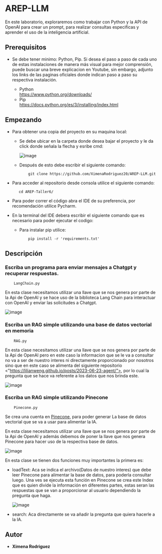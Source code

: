 # AREP-LLM

En este laboratorio, exploraremos como trabajar con Python y la API de OpenAI para crear un prompt, para realizar consultas especificas y aprender el uso de la inteligencia artificial. 

## Prerequisitos

* Se debe tener minimo: Python, Pip. Si desea el paso a paso de cada uno de estas instalaciones de manera más visual para mejor comprensión, puede buscar una breve explicacion en Youtube, sin embargo, adjunto los links de las paginas oficiales donde indican paso a paso su respectiva instalación.

    - Python <br>
     <https://www.python.org/downloads/>
    - Pip <br>
     <https://docs.python.org/es/3/installing/index.html>

## Empezando

* Para obtener una copia del proyecto en su maquina local:

    - Se debe ubicar en la carpeta donde desea bajar el proyecto y le da click donde señala la flecha y esribe cmd:

      ![image](https://github.com/XimenaRodriguez20/AREP-Taller2/assets/123812926/52f8f03c-3b3e-48cf-bd2c-f7b029c2d8bb)

    - Después de esto debe escribir el siguiente comando:

        ~~~                  
            git clone https://github.com/XimenaRodriguez20/AREP-LLM.git
        ~~~                                                                   

* Para acceder al repositorio desde consola utilice el siguiente comando:

    ~~~
       cd AREP-Taller6/
    ~~~

* Para poder correr el código abra el IDE de su preferencia, por recomendación utilice Pycharm.
* En la terminal del IDE debera escribir el siguiente comando que es necesario para poder ejecutar el codigo:

    - Para instalar pip utilice:
  
        ~~~                 
            pip install -r 'requirements.txt'
        ~~~  

## Descripción 

### Escriba un programa para enviar mensajes a Chatgpt y recuperar respuestas.
    
  ~~~                 
      LangChain.py
  ~~~ 

En esta clase necesitamos utilizar una llave que se nos genera por parte de la Api de OpenAI y se hace uso de la biblioteca Lang Chain para interactuar con OpenAI y enviar las solicitudes a Chatgpt. 

![image](https://github.com/XimenaRodriguez20/AREP-LLM/assets/123812926/ac5b4ebe-19bc-4570-a0cc-0cd9057e39d9)

### Escriba un RAG simple utilizando una base de datos vectorial en memoria

  ~~~                 
      RAG.py
  ~~~ 

En esta clase necesitamos utilizar una llave que se nos genera por parte de la Api de OpenAI pero en este caso la informacion que se le va a consultar no va a ser de nuestro interes ni directamente proporcionado por nosotros sino que en este caso se alimenta del siguiente repositorio <"https://lilianweng.github.io/posts/2023-06-23-agent/">, por lo cual la pregunta que se hace va referente a los datos que nos brinda este. 

![image](https://github.com/XimenaRodriguez20/AREP-LLM/assets/123812926/19295206-5537-4d6f-8406-36d4770e9143)

### Escriba un RAG simple utilizando Pinecone

  ~~~                 
      Pinecone.py
  ~~~ 

Se crea una cuenta en [Pinecone](https://app.pinecone.io/organizations/-NvDhN1HGcD4EGX_nFND/projects/c88cc521-9391-4782-9b5e-05bc962020ae/indexes), para poder generar La base de datos vectorial que se va a usar para alimentar la IA.

En esta clase necesitamos utilizar una llave que se nos genera por parte de la Api de OpenAI y además debemos de poner la llave que  nos genera Pinecone para hacer uso de la respectiva base de datos.

![image](https://github.com/XimenaRodriguez20/AREP-LLM/assets/123812926/b91175e8-c75b-4a5c-bfd3-86298c0a8e15)

En esta clase se tienen dos funciones muy importantes la primera es:

  - loadText: Aca se indica el archivo(Datos de nuestro interes) que debe leer Pinecone para alimentar la base de datos, para poderla consultar luego. Una ves se ejecuta esta función en Pinecone se crea este Index que es quien divide la información en diferentes partes, estas seran las respuestas que se van a proporcionar al usuario dependiendo la pregunta que haga.
 
    ![image](https://github.com/XimenaRodriguez20/AREP-LLM/assets/123812926/0df96564-ab4d-45df-8ab9-73aaaba921c7)

  - search: Aca directamente se va añadir la pregunta que quiera hacerle a la IA.



## Autor

* **Ximena Rodriguez** 
